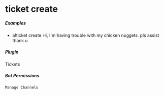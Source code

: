 # ticket create 

##### Examples

* a!ticket create  Hi, I'm having trouble with my chicken nuggets. pls assist thank u


##### Plugin
Tickets


##### Bot Permissions
`Manage Channels`